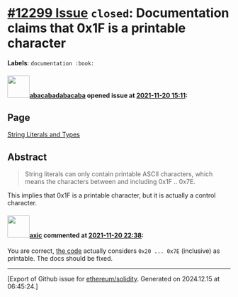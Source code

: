 # [\#12299 Issue](https://github.com/ethereum/solidity/issues/12299) `closed`: Documentation claims that 0x1F is a printable character
**Labels**: `documentation :book:`


#### <img src="https://avatars.githubusercontent.com/u/8302078?u=70ecd8508d685d31e3bed81564a14a2bd05b1f32&v=4" width="50">[abacabadabacaba](https://github.com/abacabadabacaba) opened issue at [2021-11-20 15:11](https://github.com/ethereum/solidity/issues/12299):

## Page

[String Literals and Types](https://github.com/ethereum/solidity/blob/develop/docs/types/value-types.rst#string-literals-and-types)

## Abstract

> String literals can only contain printable ASCII characters, which means the characters between and including 0x1F .. 0x7E.

This implies that 0x1F is a printable character, but it is actually a control character.


#### <img src="https://avatars.githubusercontent.com/u/20340?v=4" width="50">[axic](https://github.com/axic) commented at [2021-11-20 22:38](https://github.com/ethereum/solidity/issues/12299#issuecomment-974721447):

You are correct, [the code](https://github.com/ethereum/solidity/blob/develop/liblangutil/Scanner.cpp#L846) actually considers `0x20 ... 0x7E` (inclusive) as printable. The docs should be fixed.


-------------------------------------------------------------------------------



[Export of Github issue for [ethereum/solidity](https://github.com/ethereum/solidity). Generated on 2024.12.15 at 06:45:24.]
